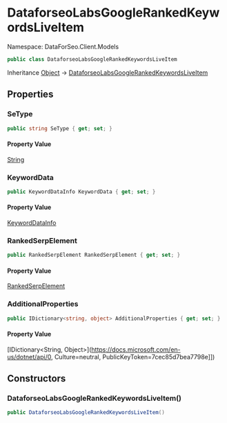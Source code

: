 # DataforseoLabsGoogleRankedKeywordsLiveItem

Namespace: DataForSeo.Client.Models

```csharp
public class DataforseoLabsGoogleRankedKeywordsLiveItem
```

Inheritance [Object](https://docs.microsoft.com/en-us/dotnet/api/Object) → [DataforseoLabsGoogleRankedKeywordsLiveItem](./DataforseoLabsGoogleRankedKeywordsLiveItem.md)

## Properties

### **SeType**

```csharp
public string SeType { get; set; }
```

#### Property Value

[String](https://docs.microsoft.com/en-us/dotnet/api/String)<br>

### **KeywordData**

```csharp
public KeywordDataInfo KeywordData { get; set; }
```

#### Property Value

[KeywordDataInfo](./KeywordDataInfo.md)<br>

### **RankedSerpElement**

```csharp
public RankedSerpElement RankedSerpElement { get; set; }
```

#### Property Value

[RankedSerpElement](./RankedSerpElement.md)<br>

### **AdditionalProperties**

```csharp
public IDictionary<string, object> AdditionalProperties { get; set; }
```

#### Property Value

[IDictionary&lt;String, Object&gt;](https://docs.microsoft.com/en-us/dotnet/api/0, Culture=neutral, PublicKeyToken=7cec85d7bea7798e]])<br>

## Constructors

### **DataforseoLabsGoogleRankedKeywordsLiveItem()**

```csharp
public DataforseoLabsGoogleRankedKeywordsLiveItem()
```
